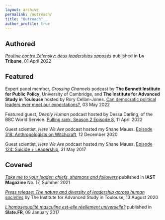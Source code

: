 ```yaml
---
layout: archive
permalink: /outreach/
title: "Outreach"
author_profile: true
---
```


## Authored

[*Poutine contre Zelensky: deux leaderships opposés*](https://www.latribune.fr/opinions/tribunes/poutine-contre-zelensky-deux-leaderships-opposes-912420.html#Echobox=1648806473) published in **La Tribune**, 01 April 2022

## Featured

Expert panel member, *Crossing Channels* podcast by **The Bennett Institute for Public Policy**, University of Cambridge, and **The Institute for Advanced Study in Toulouse** hosted by Rory Cellan-Jones. [Can democratic political leaders ever meet our expectations?](https://podfollow.com/1597966909/episode/2b7cee202d3419a88c54b59668a792f38a6027da/view), 03 May 2022

Featured guest, *Deeply Human* podcast hosted by Dessa Darling, of the BBC World Service. [Pulling rank, Season 2 Episode 8](https://www.bbc.co.uk/programmes/w3ct3hh1), 11 April 2022

Guest scientist, *Here We Are* podcast hosted my Shane Mauss. [Episode 318: Anthropologists on Witchcraft](https://www.herewearepodcast.com/episodes/vonp2451io7kbli36gv1u031tus49y?rq=leadership), 12 December 2020

Guest scientist, *Here We Are* podcast hosted my Shane Mauss. [Episode 124: Suicide + Leadership](https://www.herewearepodcast.com/episodes/gwqm8j1utwfsxstkwm8my9192rii2u?rq=suicide), 31 May 2017

## Covered

[*Take me to your leader: chiefs, shamans and followers*](https://www.iast.fr/take-me-your-leader-chiefs-shamans-and-followers) published in **IAST Magazine** No. 17, Summer 2021

[*Press release: The nature and diversity of leadership across human societies*](https://www.iast.fr/press-release-nature-and-diversity-leadership-across-human-societies) by The Institute for Advanced Study in Toulouse, 13 August 2020

[*L'homosexualité masculine est-elle réellement universelle?*](https://www.slate.fr/story/133766/homosexualite-masculine-reellement-universelle) published in **Slate.FR**, 09 January 2017